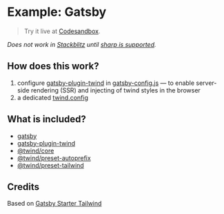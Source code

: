 # Example: Gatsby

> Try it live at [Codesandbox](https://githubbox.com/tw-in-js/twind/tree/main/examples/with-gatsby).

_Does not work in [Stackblitz](https://stackblitz.com/fork/github/tw-in-js/twind/tree/main/examples/with-gatsby) until [sharp is supported](https://github.com/stackblitz/webcontainer-core/issues/147)._

## How does this work?

1. configure [gatsby-plugin-twind](https://github.com/tw-in-js/twind/tree/main/packages/with-gatsby) in [gatsby-config.js](./gatsby-config.js) — to enable server-side rendering (SSR) and injecting of twind styles in the browser
2. a dedicated [twind.config](./twind.config.js)

## What is included?

- [gatsby](https://www.npmjs.com/package/gatsby)
- [gatsby-plugin-twind](https://github.com/tw-in-js/twind/tree/main/packages/with-gatsby)
- [@twind/core](https://github.com/tw-in-js/twind/tree/main/packages/core)
- [@twind/preset-autoprefix](https://github.com/tw-in-js/twind/tree/main/packages/preset-autoprefix)
- [@twind/preset-tailwind](https://github.com/tw-in-js/twind/tree/main/packages/preset-tailwind)

## Credits

Based on [Gatsby Starter Tailwind](https://github.com/taylorbryant/gatsby-starter-tailwind)
